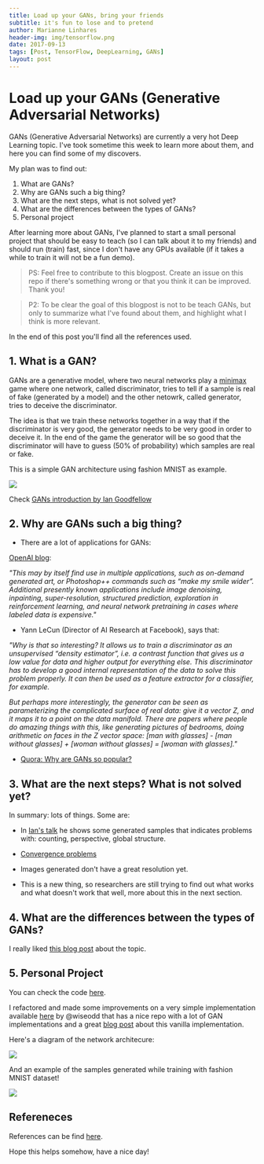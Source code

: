```yaml
---
title: Load up your GANs, bring your friends
subtitle: it's fun to lose and to pretend
author: Marianne Linhares
header-img: img/tensorflow.png
date: 2017-09-13
tags: [Post, TensorFlow, DeepLearning, GANs]
layout: post
---
```


# Load up your GANs (Generative Adversarial Networks)

GANs (Generative Adversarial Networks) are currently a very hot Deep Learning topic.
I've took sometime this week to learn more about them, and here you can
find some of my discovers.

My plan was to find out:

1. What are GANs?
2. Why are GANs such a big thing?
3. What are the next steps, what is not solved yet?
4. What are the differences between the types of GANs?
5. Personal project

After learning more about GANs, I've planned to start a small
personal project that should be easy to teach
(so I can talk about it to my friends) and should run (train)
fast, since I don't have any GPUs available
(if it takes a while to train it will not be a fun demo).

> PS: Feel free to contribute to this blogpost.
  Create an issue on this repo if there's something wrong or that you
  think it can be improved. Thank you!

> P2: To be clear the goal of this blogpost is not to be teach GANs,
  but only to summarize what I've found about them, and
  highlight what I think is more relevant.

In the end of this post you'll find all the references used.

## 1. What is a GAN?

GANs are a generative model, where two neural networks play a
[minimax](https://en.wikipedia.org/wiki/Minimax) game where
one network, called discriminator, tries to tell if a sample
is real of fake (generated by a model) and the other netowrk,
called generator, tries to deceive the discriminator.

The idea is that we train these networks together in a way that
if the discriminator is very good, the generator needs to be very
good in order to deceive it. In the end of the game the generator
will be so good that the discriminator will have to guess
(50% of probability) which samples are real or fake.

This is a simple GAN architecture using fashion MNIST as example.

![](http://github.com/mari-linhares/DeepLearning/blob/master/GAN-fashion-MNIST/imgs/vanilla_gan_arch.png)

Check [GANs introduction by Ian Goodfellow](https://www.youtube.com/watch?v=RvgYvHyT15E)  

## 2. Why are GANs such a big thing?

* There are a lot of applications for GANs:

[OpenAI blog](https://blog.openai.com/generative-models/):

*"This may by itself find use in multiple applications,
such as on-demand generated art, or Photoshop++ commands such as
“make my smile wider”. Additional presently known applications include
image denoising, inpainting, super-resolution, structured prediction,
exploration in reinforcement learning, and neural network pretraining
in cases where labeled data is expensive."*

* Yann LeCun (Director of AI Research at Facebook), says that:

*"Why is that so interesting? It allows us to train a discriminator
as an unsupervised “density estimator”, i.e. a contrast function
that gives us a low value for data and higher output for everything
else. This discriminator has to develop a good internal representation
of the data to solve this problem properly. It can then be used as
a feature extractor for a classifier, for example.*

*But perhaps more interestingly, the generator can be seen as parameterizing
the complicated surface of real data: give it a vector Z, and it maps it
to a point on the data manifold. There are papers where people do amazing
things with this, like generating pictures of bedrooms, doing arithmetic on
faces in the Z vector space: [man with glasses] - [man without glasses] +
[woman without glasses] = [woman with glasses]."*

* [Quora: Why are GANs so popular?](https://www.quora.com/Why-are-Generative-Adversarial-Networks-GANs-so-popular)

## 3. What are the next steps? What is not solved yet?

In summary: lots of things. Some are:

* In [Ian's talk](https://youtu.be/RvgYvHyT15E?t=19m) he shows some
  generated samples that indicates problems with: counting, perspective,
  global structure.

* [Convergence problems](https://www.quora.com/Do-generative-adversarial-networks-always-converge)

* Images generated don't have a great resolution yet.

* This is a new thing, so researchers are still trying to find out what works
  and what doesn't work that well, more about this in the next section.

## 4. What are the differences between the types of GANs?

I really liked [this blog post](http://guimperarnau.com/blog/2017/03/Fantastic-GANs-and-where-to-find-them)
about the topic.


## 5. Personal Project

You can check the code [here](https://github.com/mari-linhares/DeepLearning/tree/master/GAN-fashion-MNIST).

I refactored and made some improvements on a very simple implementation
available [here](https://github.com/wiseodd/generative-models/blob/master/GAN/vanilla_gan/gan_tensorflow.py)
by @wiseodd that has a nice repo with a lot of GAN implementations and a
great [blog post](http://wiseodd.github.io/techblog/2016/09/17/gan-tensorflow/) 
about this vanilla implementation.

Here's a diagram of the network architecure:

![](http://github.com/mari-linhares/DeepLearning/blob/master/GAN-fashion-MNIST/imgs/vanilla_gan_detailed_arch.png)

And an example of the samples generated while training with fashion MNIST dataset!

![](http://github.com/mari-linhares/DeepLearning/blob/master/GAN-fashion-MNIST/imgs/fashion-mnist/train.gif)

## Refereneces

References can be find [here](https://github.com/mari-linhares/DeepLearning#gans).

Hope this helps somehow, have a nice day!
